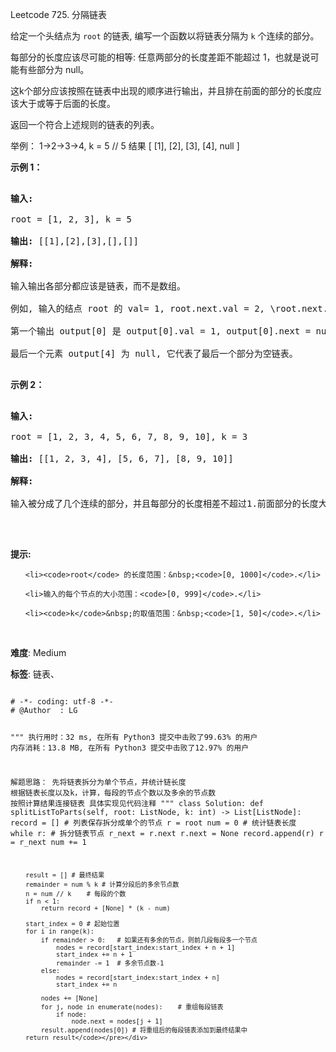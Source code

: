 Leetcode 725. 分隔链表
<p>给定一个头结点为 <code>root</code> 的链表, 编写一个函数以将链表分隔为 <code>k</code> 个连续的部分。</p>


<p>每部分的长度应该尽可能的相等: 任意两部分的长度差距不能超过 1，也就是说可能有些部分为 null。</p>



<p>这k个部分应该按照在链表中出现的顺序进行输出，并且排在前面的部分的长度应该大于或等于后面的长度。</p>



<p>返回一个符合上述规则的链表的列表。</p>



<p>举例： 1-&gt;2-&gt;3-&gt;4, k = 5 // 5 结果 [ [1], [2], [3], [4], null ]</p>



<p><strong>示例 1：</strong></p>



<pre>

<strong>输入:</strong> 

root = [1, 2, 3], k = 5

<strong>输出:</strong> [[1],[2],[3],[],[]]

<strong>解释:</strong>

输入输出各部分都应该是链表，而不是数组。

例如, 输入的结点 root 的 val= 1, root.next.val = 2, \root.next.next.val = 3, 且 root.next.next.next = null。

第一个输出 output[0] 是 output[0].val = 1, output[0].next = null。

最后一个元素 output[4] 为 null, 它代表了最后一个部分为空链表。

</pre>



<p><strong>示例 2：</strong></p>



<pre>

<strong>输入:</strong> 

root = [1, 2, 3, 4, 5, 6, 7, 8, 9, 10], k = 3

<strong>输出:</strong> [[1, 2, 3, 4], [5, 6, 7], [8, 9, 10]]

<strong>解释:</strong>

输入被分成了几个连续的部分，并且每部分的长度相差不超过1.前面部分的长度大于等于后面部分的长度。

</pre>



<p>&nbsp;</p>



<p><strong>提示:</strong></p>



<ul>

	<li><code>root</code> 的长度范围：&nbsp;<code>[0, 1000]</code>.</li>

	<li>输入的每个节点的大小范围：<code>[0, 999]</code>.</li>

	<li><code>k</code>&nbsp;的取值范围：&nbsp;<code>[1, 50]</code>.</li>

</ul>



<p>&nbsp;</p>





 **难度**: Medium



 **标签**: 链表、 





<div class="hcb_wrap">
<pre class="prism undefined-numbers lang-python" data-lang="Python"><code>
# -*- coding: utf-8 -*-
# @Author  : LG

"""
执行用时：32 ms, 在所有 Python3 提交中击败了99.63% 的用户
内存消耗：13.8 MB, 在所有 Python3 提交中击败了12.97% 的用户

解题思路：
    先将链表拆分为单个节点，并统计链长度
    根据链表长度以及k，计算，每段的节点个数以及多余的节点数
    按照计算结果连接链表
    具体实现见代码注释
"""
class Solution:
    def splitListToParts(self, root: ListNode, k: int) -> List[ListNode]:
        record = [] # 列表保存拆分成单个的节点
        r = root
        num = 0     # 统计链表长度
        while r:    # 拆分链表节点
            r_next = r.next
            r.next = None
            record.append(r)
            r = r_next
            num += 1

        result = [] # 最终结果
        remainder = num % k # 计算分段后的多余节点数
        n = num // k    # 每段的个数
        if n < 1:
            return record + [None] * (k - num)

        start_index = 0 # 起始位置
        for i in range(k):
            if remainder > 0:   # 如果还有多余的节点，则前几段每段多一个节点
                nodes = record[start_index:start_index + n + 1]
                start_index += n + 1
                remainder -= 1  # 多余节点数-1
            else:
                nodes = record[start_index:start_index + n]
                start_index += n

            nodes += [None]
            for j, node in enumerate(nodes):    # 重组每段链表
                if node:
                    node.next = nodes[j + 1]
            result.append(nodes[0]) # 将重组后的每段链表添加到最终结果中
        return result</code></pre></div>

